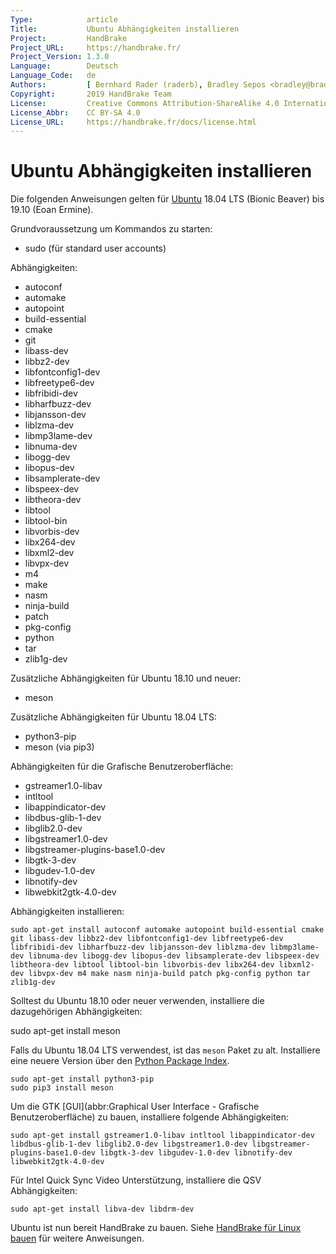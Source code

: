 ```yaml
---
Type:            article
Title:           Ubuntu Abhängigkeiten installieren
Project:         HandBrake
Project_URL:     https://handbrake.fr/
Project_Version: 1.3.0
Language:        Deutsch
Language_Code:   de
Authors:         [ Bernhard Rader (raderb), Bradley Sepos <bradley@bradleysepos.com> (BradleyS) ]
Copyright:       2019 HandBrake Team
License:         Creative Commons Attribution-ShareAlike 4.0 International
License_Abbr:    CC BY-SA 4.0
License_URL:     https://handbrake.fr/docs/license.html
---
```


Ubuntu Abhängigkeiten installieren
=================================

Die folgenden Anweisungen gelten für [Ubuntu](https://www.ubuntu.com) 18.04 LTS (Bionic Beaver) bis 19.10 (Eoan Ermine).

Grundvoraussetzung um Kommandos zu starten:

- sudo (für standard user accounts)

Abhängigkeiten:

- autoconf
- automake
- autopoint
- build-essential
- cmake
- git
- libass-dev
- libbz2-dev
- libfontconfig1-dev
- libfreetype6-dev
- libfribidi-dev
- libharfbuzz-dev
- libjansson-dev
- liblzma-dev
- libmp3lame-dev
- libnuma-dev
- libogg-dev
- libopus-dev
- libsamplerate-dev
- libspeex-dev
- libtheora-dev
- libtool
- libtool-bin
- libvorbis-dev
- libx264-dev
- libxml2-dev
- libvpx-dev
- m4
- make
- nasm
- ninja-build
- patch
- pkg-config
- python
- tar
- zlib1g-dev

Zusätzliche Abhängigkeiten für Ubuntu 18.10 und neuer:

- meson

Zusätzliche Abhängigkeiten für Ubuntu 18.04 LTS:

- python3-pip
- meson (via pip3)

Abhängigkeiten für die Grafische Benutzeroberfläche:

- gstreamer1.0-libav
- intltool
- libappindicator-dev
- libdbus-glib-1-dev
- libglib2.0-dev
- libgstreamer1.0-dev
- libgstreamer-plugins-base1.0-dev
- libgtk-3-dev
- libgudev-1.0-dev
- libnotify-dev
- libwebkit2gtk-4.0-dev

Abhängigkeiten installieren:

    sudo apt-get install autoconf automake autopoint build-essential cmake git libass-dev libbz2-dev libfontconfig1-dev libfreetype6-dev libfribidi-dev libharfbuzz-dev libjansson-dev liblzma-dev libmp3lame-dev libnuma-dev libogg-dev libopus-dev libsamplerate-dev libspeex-dev libtheora-dev libtool libtool-bin libvorbis-dev libx264-dev libxml2-dev libvpx-dev m4 make nasm ninja-build patch pkg-config python tar zlib1g-dev

Solltest du Ubuntu 18.10 oder neuer verwenden, installiere die dazugehörigen Abhängigkeiten:

   sudo apt-get install meson

Falls du Ubuntu 18.04 LTS verwendest, ist das `meson` Paket zu alt. Installiere eine neuere Version über den [Python Package Index](https://pypi.org/).

    sudo apt-get install python3-pip
    sudo pip3 install meson

Um die GTK [GUI](abbr:Graphical User Interface - Grafische Benutzeroberfläche) zu bauen, installiere folgende Abhängigkeiten:

    sudo apt-get install gstreamer1.0-libav intltool libappindicator-dev libdbus-glib-1-dev libglib2.0-dev libgstreamer1.0-dev libgstreamer-plugins-base1.0-dev libgtk-3-dev libgudev-1.0-dev libnotify-dev libwebkit2gtk-4.0-dev

Für Intel Quick Sync Video Unterstützung, installiere die QSV Abhängigkeiten:

    sudo apt-get install libva-dev libdrm-dev

Ubuntu ist nun bereit HandBrake zu bauen. Siehe [HandBrake für Linux bauen](build-linux.html) für weitere Anweisungen.
